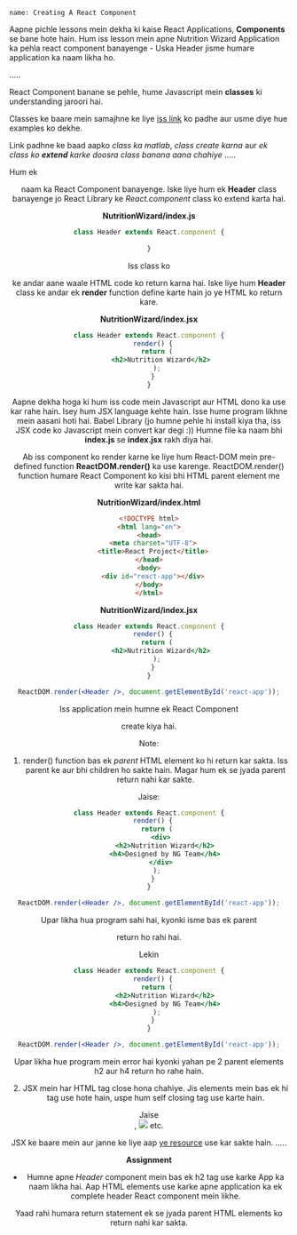 ```ngMeta
name: Creating A React Component
```

Aapne pichle lessons mein dekha ki kaise React Applications, **Components** se bane hote hain.
Hum iss lesson mein apne Nutrition Wizard Application ka  pehla react component banayenge - Uska Header jisme humare application ka naam likha ho.

.....

React Component banane se pehle, hume Javascript mein **classes** ki understanding jaroori hai.

Classes ke baare mein samajhne ke liye [iss link](https://developer.mozilla.org/en-US/docs/Web/JavaScript/Reference/Classes) ko padhe aur usme diye hue examples ko dekhe.

[//]: # (This section may need better curation or further breakdown)

Link padhne ke baad aapko *class ka matlab*, *class create karna* aur *ek class ko **extend** karke doosra class banana aana chahiye*
.....

Hum ek <Header> naam ka React Component banayenge. Iske liye hum ek **Header** class banayenge jo React Library ke *React.component* class ko extend karta hai.

**NutritionWizard/index.js**
```javascript
class Header extends React.component {
  
}
```

Iss class ko <Header> ke andar aane waale HTML code ko return karna hai. Iske liye hum **Header** class ke andar ek **render** function define karte hain jo ye HTML ko return kare.


**NutritionWizard/index.jsx**
```jsx
class Header extends React.component {
  render() {
    return (
      <h2>Nutrition Wizard</h2>
    );
  }
}
```

Aapne dekha hoga ki hum iss code mein Javascript aur HTML dono ka use kar rahe hain. Isey hum JSX language kehte hain. Isse hume program likhne mein aasani hoti hai. Babel Library (jo humne pehle hi install kiya tha, iss JSX code ko Javascript mein convert kar degi :))
Humne file ka naam bhi **index.js** se **index.jsx** rakh diya hai.

[//]: # (I think I forgot to ask them to import Babel Library into their project previously)

Ab iss component ko render karne ke liye hum React-DOM mein pre-defined function **ReactDOM.render()** ka use karenge.
ReactDOM.render() function humare React Component ko kisi bhi HTML parent element me write kar sakta hai.

**NutritionWizard/index.html**
```HTML
<!DOCTYPE html>
<html lang="en">
<head>
  <meta charset="UTF-8">
  <title>React Project</title>
</head>
<body>
  <div id="react-app"></div>
</body>
</html>
```

**NutritionWizard/index.jsx**
```jsx
class Header extends React.component {
  render() {
    return (
      <h2>Nutrition Wizard</h2>
    );
  }
}

ReactDOM.render(<Header />, document.getElementById('react-app'));
```

Iss application mein humne ek React Component <Header> create kiya hai.

Note: 
1. render() function bas ek *parent* HTML element ko hi return kar sakta. Iss parent ke aur bhi children ho sakte hain. Magar hum ek se jyada parent return nahi kar sakte.

Jaise:
```jsx
class Header extends React.component {
  render() {
    return (
      <div>
      	<h2>Nutrition Wizard</h2>
        <h4>Designed by NG Team</h4>
      </div>
    );
  }
}

ReactDOM.render(<Header />, document.getElementById('react-app'));
```

Upar likha hua program sahi hai, kyonki isme bas ek parent <div> return ho rahi hai.

Lekin

```jsx
class Header extends React.component {
  render() {
    return (
        <h2>Nutrition Wizard</h2>
        <h4>Designed by NG Team</h4>
    );
  }
}

ReactDOM.render(<Header />, document.getElementById('react-app'));

```

Upar likha hue program mein error hai kyonki yahan pe 2 parent elements h2 aur h4 return ho rahe hain.

2. JSX mein har HTML tag close hona chahiye. Jis elements mein bas ek hi tag use hote hain, uspe hum self closing tag use karte hain.

Jaise <br />, <img src="navgurukul.png" /> etc.

JSX ke baare mein aur janne ke liye aap [ye resource](https://learn.co/lessons/react-jsx) use kar sakte hain.
.....

**Assignment**

- Humne apne *Header* component mein bas ek h2 tag use karke App ka naam likha hai. Aap HTML elements use karke apne application ka ek complete header React component mein likhe.

Yaad rahi humara return statement ek se jyada parent HTML elements ko return nahi kar sakta. 
